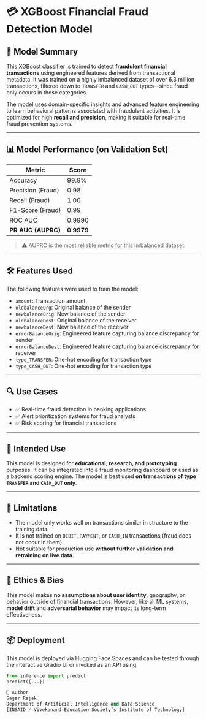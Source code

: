 # 💳 XGBoost Financial Fraud Detection Model

## 🧠 Model Summary

This XGBoost classifier is trained to detect **fraudulent financial transactions** using engineered features derived from transactional metadata. It was trained on a highly imbalanced dataset of over 6.3 million transactions, filtered down to `TRANSFER` and `CASH_OUT` types—since fraud only occurs in those categories.

The model uses domain-specific insights and advanced feature engineering to learn behavioral patterns associated with fraudulent activities. It is optimized for high **recall and precision**, making it suitable for real-time fraud prevention systems.

---

## 📊 Model Performance (on Validation Set)

| Metric                  | Score     |
|-------------------------|-----------|
| Accuracy                | 99.9%     |
| Precision (Fraud)       | 0.98      |
| Recall (Fraud)          | 1.00      |
| F1-Score (Fraud)        | 0.99      |
| ROC AUC                 | 0.9990    |
| **PR AUC (AUPRC)**      | **0.9979** |

> ⚠️ AUPRC is the most reliable metric for this imbalanced dataset.

---

## 🛠 Features Used

The following features were used to train the model:

- `amount`: Transaction amount
- `oldbalanceOrg`: Original balance of the sender
- `newbalanceOrig`: New balance of the sender
- `oldbalanceDest`: Original balance of the receiver
- `newbalanceDest`: New balance of the receiver
- `errorBalanceOrig`: Engineered feature capturing balance discrepancy for sender
- `errorBalanceDest`: Engineered feature capturing balance discrepancy for receiver
- `type_TRANSFER`: One-hot encoding for transaction type
- `type_CASH_OUT`: One-hot encoding for transaction type

---

## 🔍 Use Cases

- ✅ Real-time fraud detection in banking applications
- ✅ Alert prioritization systems for fraud analysts
- ✅ Risk scoring for financial transactions

---

## 🧪 Intended Use

This model is designed for **educational, research, and prototyping** purposes. It can be integrated into a fraud monitoring dashboard or used as a backend scoring engine. The model is best used **on transactions of type `TRANSFER` and `CASH_OUT` only**.

---

## 🚫 Limitations

- The model only works well on transactions similar in structure to the training data.
- It is not trained on `DEBIT`, `PAYMENT`, or `CASH_IN` transactions (fraud does not occur in them).
- Not suitable for production use **without further validation and retraining on live data.**

---

## 🔐 Ethics & Bias

This model makes **no assumptions about user identity**, geography, or behavior outside of financial transactions. However, like all ML systems, **model drift** and **adversarial behavior** may impact its long-term effectiveness.

---

## 📦 Deployment

This model is deployed via Hugging Face Spaces and can be tested through the interactive Gradio UI or invoked as an API using:

```python
from inference import predict
predict({...})

👤 Author
Sagar Rajak
Department of Artificial Intelligence and Data Science
[INSAID / Vivekanand Education Society’s Institute of Technology]